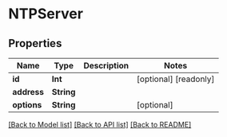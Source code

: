 # NTPServer

## Properties

Name | Type | Description | Notes
------------ | ------------- | ------------- | -------------
**id** | **Int** |  | [optional] [readonly] 
**address** | **String** |  | 
**options** | **String** |  | [optional] 

[[Back to Model list]](../#documentation-for-models) [[Back to API list]](../#documentation-for-api-endpoints) [[Back to README]](../)


